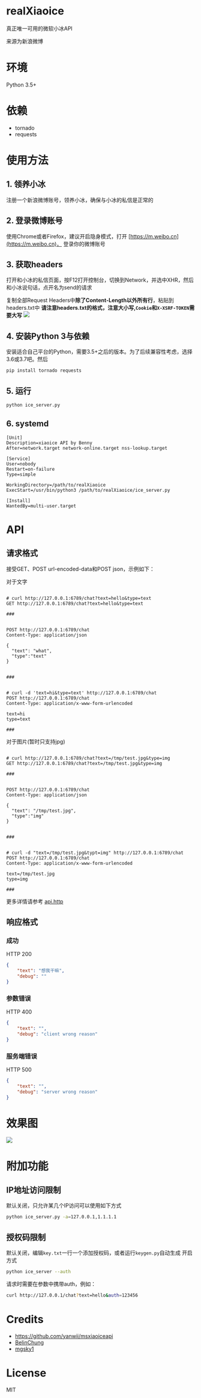 # realXiaoice
真正唯一可用的微软小冰API

来源为新浪微博

# 环境
Python 3.5+

# 依赖
* tornado
* requests

# 使用方法
## 1. 领养小冰 
注册一个新浪微博账号，领养小冰，确保与小冰的私信是正常的
## 2. 登录微博账号
使用Chrome或者Firefox，建议开启隐身模式，打开 [https://m.weibo.cn](https://m.weibo.cn)， 登录你的微博账号
## 3. 获取headers
打开和小冰的私信页面，按F12打开控制台，切换到Network，并选中XHR，然后和小冰说句话，点开名为send的请求

复制全部Request Headers中**除了Content-Length以外所有行**，粘贴到headers.txt中
**请注意headers.txt的格式，注意大小写,`Cookie`和`X-XSRF-TOKEN`需要大写**
![](assets/182123.png)

## 4. 安装Python 3与依赖
安装适合自己平台的Python，需要3.5+之后的版本。为了后续兼容性考虑，选择3.6或3.7吧。然后
```bash
pip install tornado requests
``` 

## 5. 运行
```bash
python ice_server.py
```
## 6. systemd
```unit file (systemd)
[Unit]
Description=xiaoice API by Benny
After=network.target network-online.target nss-lookup.target

[Service]
User=nobody
Restart=on-failure
Type=simple

WorkingDirectory=/path/to/realXiaoice
ExecStart=/usr/bin/python3 /path/to/realXiaoice/ice_server.py

[Install]
WantedBy=multi-user.target

```

# API
## 请求格式
接受GET、POST url-encoded-data和POST json，示例如下：

对于文字
```http request

# curl http://127.0.0.1:6789/chat?text=hello&type=text
GET http://127.0.0.1:6789/chat?text=hello&type=text

###


POST http://127.0.0.1:6789/chat
Content-Type: application/json

{
  "text": "what",
  "type":"text"
}


###


# curl -d 'text=hi&type=text' http://127.0.0.1:6789/chat
POST http://127.0.0.1:6789/chat
Content-Type: application/x-www-form-urlencoded

text=hi
type=text

###

```

对于图片(暂时只支持jpg)

```http request

# curl http://127.0.0.1:6789/chat?text=/tmp/test.jpg&type=img
GET http://127.0.0.1:6789/chat?text=/tmp/test.jpg&type=img

###


POST http://127.0.0.1:6789/chat
Content-Type: application/json

{
  "text": "/tmp/test.jpg",
  "type":"img"
}


###


# curl -d "text=/tmp/test.jpg&typt=img" http://127.0.0.1:6789/chat
POST http://127.0.0.1:6789/chat
Content-Type: application/x-www-form-urlencoded

text=/tmp/test.jpg
type=img

###

```

更多详情请参考 [api.http](api.http)


## 响应格式
### 成功
HTTP 200
```json
{
    "text": "想我干嘛",
    "debug": ""
}
```
### 参数错误
HTTP 400
```json
{
    "text": "",
    "debug": "client wrong reason"
}
```
### 服务端错误
HTTP 500
```json
{
    "text": "",
    "debug": "server wrong reason"
}
```


# 效果图

![](assets/20051201.png)


# 附加功能
## IP地址访问限制
默认关闭，只允许某几个IP访问可以使用如下方式
```bash
python ice_server.py -a=127.0.0.1,1.1.1.1
```
## 授权码限制
默认关闭，编辑`key.txt`一行一个添加授权码，或者运行`keygen.py`自动生成
开启方式
```bash
python ice_server --auth
```
请求时需要在参数中携带auth，例如：
```bash
curl http://127.0.0.1/chat?text=hello&auth=123456
```

# Credits
* https://github.com/yanwii/msxiaoiceapi
* [BelinChung](https://github.com/BelinChung)
* [mgsky1](https://github.com/mgsky1)

# License
MIT

